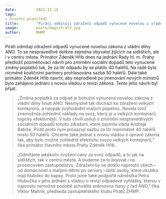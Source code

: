 ```yaml
---
date:         2021-12-15
tags:        
- životní-prostředí
title:        "Piráti odmítají zdražení odpadů vynucené novelou z vládní dílny ANO. Po nové vládě budou požadovat revizi zákona"
image: 	      posts/magistrat3.jpg
author:       MHMP
---
```

 
Piráti odmítají zdražení odpadů vynucené novelou zákona z vládní dílny ANO. To se nespravedlivě dotkne zejména obyvatel žijících na sídlištích, ale i v centru města. Primátor Zdeněk Hřib dnes na jednání Rady hl. m. Prahy předložil pozměňovací návrh pro zmírnění sociální dopadů této vynucené změny poplatků tak, že za litr odpadu by se platilo 40 haléřů. Na radě byla nicméně koaličními partnery prohlasována sazba 50 haléřů. Dále také primátor Zdeněk Hřib navrhl, aby neprodleně po jmenování nových ministrů bylo zahájeno jednání s novou vládou o revizi zákona. Tento jeho návrh byl přijat. 

> „Změna poplatků za odpad je bohužel vynucena novelou zákona z vládní dílny hnutí ANO. Nesmyslně tak dochází ke zdražení velkých kontejnerů, a naopak zvýhodnění malých popelnic. Novela totiž znemožnila zohlednit náklady na svoz, který je u velkých kontejnerů logicky efektivnější. V tuto chvíli usiluji o zmírnění nespravedlivých sociálních dopadů tohoto zdražení, které zavinila vláda Andreje Babiše. Piráti proto nyní prosazují sazbu za litr maximálně 40 haléřů místo 50 haléřů. Chceme také jednat s novou vládou o úpravě zákona tak, aby bylo možné zohlednit efektivitu svozu velkých kontejnerů,” říká primátor hlavního města Prahy Zdeněk Hřib. 

> „Odmítáme jakékoliv zvýšení ceny za svoz odpadů, a to jak na sídlištích, tak v centru města. A budeme za to bojovat i na prosincovém zastupitelstvu. Zdražení by se dotklo naprosto všech – od domácností s malými dětmi po seniory i další osoby, které zkrátka mají hluboko do kapsy. Proto jsme také podpořili náměstka Petra Hlubučka v jeho jednání s vládou o revizi odpadové vyhlášky, kterou v naprosto nemožné podobě schválila sněmovna hlasy z řad ANO,” říká Viktor Mahrik, předseda zastupitelského klubu Pirátů ZHMP. 
